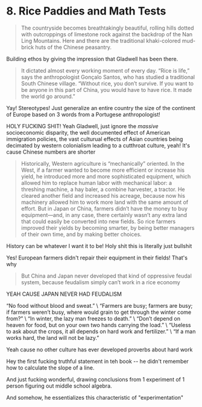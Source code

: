 # 8. Rice Paddies and Math Tests

> The countryside becomes breathtakingly beautiful, rolling hills dotted with outcroppings of limestone rock against the backdrop of the Nan Ling Mountains. Here and there are the traditional khaki-colored mud-brick huts of the Chinese peasantry.

Building ethos by giving the impression that Gladwell has been there.

> It dictated almost every working moment of every day. “Rice is life,” says the anthropologist Gonçalo Santos, who has studied a traditional South Chinese village. “Without rice, you don’t survive. If you want to be anyone in this part of China, you would have to have rice. It made the world go around.”

Yay! Stereotypes! Just generalize an entire country the size of the continent of Europe based on 3 words from a Portugese anthropologist!

HOLY FUCKING SHIT! Yeah Gladwell, just ignore the _massive_ socioeconomic disparity, the well documented effect of American immigration policies, the vast culturual effects of Asian countries being decimated by western colonialism leading to a cutthroat culture, yeah! It's cause Chinese numbers are shorter

> Historically, Western agriculture is “mechanically” oriented. In the West, if a farmer wanted to become more efficient or increase his yield, he introduced more and more sophisticated equipment, which allowed him to replace human labor with mechanical labor: a threshing machine, a hay baler, a combine harvester, a tractor. He cleared another field and increased his acreage, because now his machinery allowed him to work more land with the same amount of effort. But in Japan or China, farmers didn’t have the money to buy equipment—and, in any case, there certainly wasn’t any extra land that could easily be converted into new fields. So rice farmers improved their yields by becoming smarter, by being better managers of their own time, and by making better choices. 

History can be whatever I want it to be! Holy shit this is literally just bullshit

Yes! European farmers didn't repair their equipment in their fields! That's why 

> But China and Japan never developed that kind of oppressive feudal system, because feudalism simply can’t work in a rice economy

YEAH CAUSE JAPAN NEVER HAD FEUDALISM

“No food without blood and sweat.” \ “Farmers are busy; farmers are busy; if farmers weren’t busy, where would grain to get through the winter come from?” \ “In winter, the lazy man freezes to death.” \ “Don’t depend on heaven for food, but on your own two hands carrying the load.” \ “Useless to ask about the crops, it all depends on hard work and fertilizer.” \ “If a man works hard, the land will not be lazy.”

Yeah cause no other culture has ever developed proverbs about hard work

Hey the first fucking truthful statement in teh book -- he didn't remember how to calculate the slope of a line.

And just fucking wonderful, drawing conclusions from 1 experiment of 1 person figuring out middle school algebra.

And somehow, he essentializes this characteristic of "experimentation"
